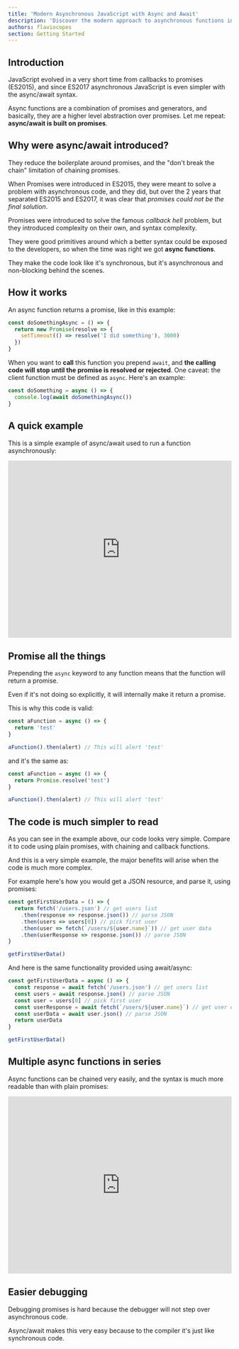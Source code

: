 ```yaml
---
title: 'Modern Asynchronous JavaScript with Async and Await'
description: 'Discover the modern approach to asynchronous functions in JavaScript. JavaScript evolved in a very short time from callbacks to Promises, and since ES2017 asynchronous JavaScript is even simpler with the async/await syntax'
authors: flaviocopes
section: Getting Started
---
```


## Introduction

JavaScript evolved in a very short time from callbacks to promises (ES2015), and since ES2017 asynchronous JavaScript is even simpler with the async/await syntax.

Async functions are a combination of promises and generators, and basically, they are a higher level abstraction over promises. Let me repeat: **async/await is built on promises**.

## Why were async/await introduced?

They reduce the boilerplate around promises, and the "don't break the chain" limitation of chaining promises.

When Promises were introduced in ES2015, they were meant to solve a problem with asynchronous code, and they did, but over the 2 years that separated ES2015 and ES2017, it was clear that _promises could not be the final solution_.

Promises were introduced to solve the famous _callback hell_ problem, but they introduced complexity on their own, and syntax complexity.

They were good primitives around which a better syntax could be exposed to the developers, so when the time was right we got **async functions**.

They make the code look like it's synchronous, but it's asynchronous and non-blocking behind the scenes.

## How it works

An async function returns a promise, like in this example:

```js
const doSomethingAsync = () => {
  return new Promise(resolve => {
    setTimeout(() => resolve('I did something'), 3000)
  })
}
```

When you want to **call** this function you prepend `await`, and **the calling code will stop until the promise is resolved or rejected**. One caveat: the client function must be defined as `async`. Here's an example:

```js
const doSomething = async () => {
  console.log(await doSomethingAsync())
}
```

## A quick example

This is a simple example of async/await used to run a function asynchronously:

<iframe
  allow="geolocation; microphone; camera; midi; encrypted-media"
  src="https://glitch.com/embed/#!/embed/nodejs-dev-0035-01?path=server.js&previewSize=25&attributionHidden=true&sidebarCollapsed=true"
  alt="nodejs-dev-0035-01 on Glitch"
  style="height: 400px; width: 100%; border: 0;">
</iframe>

<!--```js
const doSomethingAsync = () => {
  return new Promise(resolve => {
    setTimeout(() => resolve('I did something'), 3000)
  })
}

const doSomething = async () => {
  console.log(await doSomethingAsync())
}

console.log('Before')
doSomething()
console.log('After')
```

The above code will print the following to the browser console:

```
Before
After
I did something //after 3s
```-->

## Promise all the things

Prepending the `async` keyword to any function means that the function will return a promise.

Even if it's not doing so explicitly, it will internally make it return a promise.

This is why this code is valid:

```js
const aFunction = async () => {
  return 'test'
}

aFunction().then(alert) // This will alert 'test'
```

and it's the same as:

```js
const aFunction = async () => {
  return Promise.resolve('test')
}

aFunction().then(alert) // This will alert 'test'
```

## The code is much simpler to read

As you can see in the example above, our code looks very simple. Compare it to code using plain promises, with chaining and callback functions.

And this is a very simple example, the major benefits will arise when the code is much more complex.

For example here's how you would get a JSON resource, and parse it, using promises:

```js
const getFirstUserData = () => {
  return fetch('/users.json') // get users list
    .then(response => response.json()) // parse JSON
    .then(users => users[0]) // pick first user
    .then(user => fetch(`/users/${user.name}`)) // get user data
    .then(userResponse => response.json()) // parse JSON
}

getFirstUserData()
```

And here is the same functionality provided using await/async:

```js
const getFirstUserData = async () => {
  const response = await fetch('/users.json') // get users list
  const users = await response.json() // parse JSON
  const user = users[0] // pick first user
  const userResponse = await fetch(`/users/${user.name}`) // get user data
  const userData = await user.json() // parse JSON
  return userData
}

getFirstUserData()
```

## Multiple async functions in series

Async functions can be chained very easily, and the syntax is much more readable than with plain promises:

<iframe
  allow="geolocation; microphone; camera; midi; encrypted-media"
  src="https://glitch.com/embed/#!/embed/nodejs-dev-0035-02?path=server.js&previewSize=30&attributionHidden=true&sidebarCollapsed=true"
  alt="nodejs-dev-0035-02 on Glitch"
  style="height: 400px; width: 100%; border: 0;">
</iframe>

<!--```js
const promiseToDoSomething = () => {
  return new Promise(resolve => {
    setTimeout(() => resolve('I did something'), 10000)
  })
}

const watchOverSomeoneDoingSomething = async () => {
  const something = await promiseToDoSomething()
  return something + ' and I watched'
}

const watchOverSomeoneWatchingSomeoneDoingSomething = async () => {
  const something = await watchOverSomeoneDoingSomething()
  return something + ' and I watched as well'
}

watchOverSomeoneWatchingSomeoneDoingSomething().then(res => {
  console.log(res)
})
```

Will print:

```
I did something and I watched and I watched as well
```-->

## Easier debugging

Debugging promises is hard because the debugger will not step over asynchronous code.

Async/await makes this very easy because to the compiler it's just like synchronous code.
